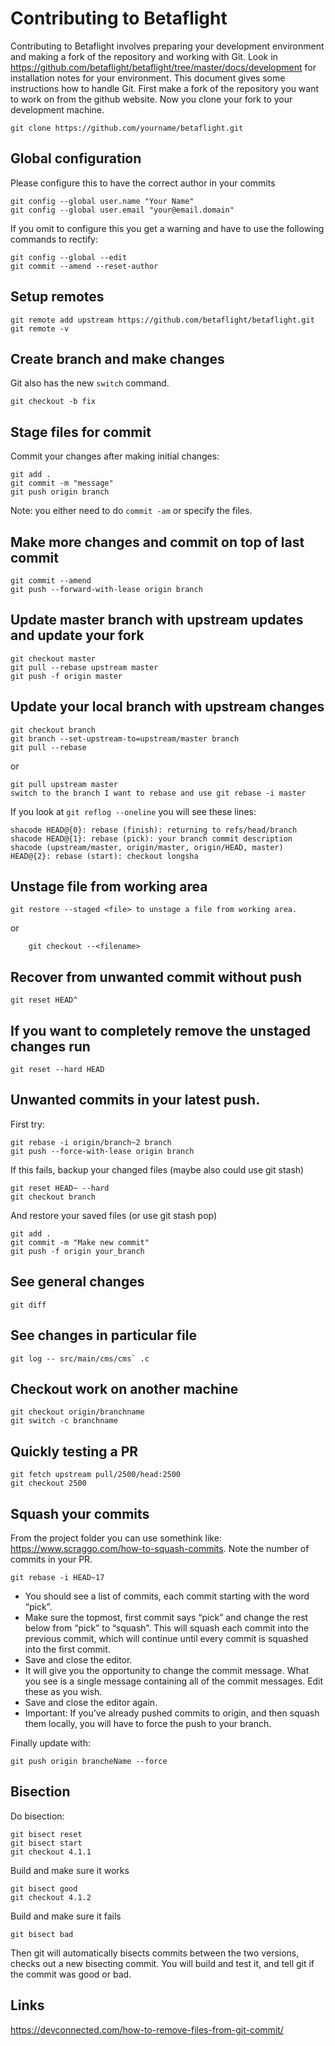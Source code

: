 # Contributing to Betaflight

Contributing to Betaflight involves preparing your development environment and making a fork of the repository and working with Git.
Look in https://github.com/betaflight/betaflight/tree/master/docs/development for installation notes for your environment.
This document gives some instructions how to handle Git. First make a fork of the repository you want to work on from the github website.
Now you clone your fork to your development machine.

    git clone https://github.com/yourname/betaflight.git

## Global configuration

Please configure this to have the correct author in your commits

    git config --global user.name "Your Name"
    git config --global user.email "your@email.domain"

If you omit to configure this you get a warning and have to use the following commands to rectify:

    git config --global --edit
    git commit --amend --reset-author

## Setup remotes

    git remote add upstream https://github.com/betaflight/betaflight.git
    git remote -v

## Create branch and make changes

Git also has the new `switch` command.

    git checkout -b fix

## Stage files for commit

Commit your changes after making initial changes:

    git add .
    git commit -m "message"
    git push origin branch

Note: you either need to do `commit -am` or specify the files.

## Make more changes and commit on top of last commit

	git commit --amend
	git push --forward-with-lease origin branch

## Update master branch with upstream updates and update your fork

    git checkout master
    git pull --rebase upstream master
    git push -f origin master

## Update your local branch with upstream changes 

    git checkout branch
    git branch --set-upstream-to=upstream/master branch
    git pull --rebase

or

    git pull upstream master
    switch to the branch I want to rebase and use git rebase -i master

If you look at `git reflog --oneline` you will see these lines:

    shacode HEAD@{0}: rebase (finish): returning to refs/head/branch
    shacode HEAD@{1}: rebase (pick): your branch commit description
    shacode (upstream/master, origin/master, origin/HEAD, master) HEAD@{2}: rebase (start): checkout longsha

## Unstage file from working area

	git restore --staged <file> to unstage a file from working area.

or

        git checkout --<filename>

## Recover from unwanted commit without push

    git reset HEAD^

## If you want to completely remove the unstaged changes run

    git reset --hard HEAD

## Unwanted commits in your latest push.

First try:

    git rebase -i origin/branch~2 branch
    git push --force-with-lease origin branch

If this fails, backup your changed files (maybe also could use git stash)

    git reset HEAD~ --hard
    git checkout branch

And restore your saved files (or use git stash pop)

    git add .
    git commit -m "Make new commit"
    git push -f origin your_branch

## See general changes

    git diff

## See changes in particular file

    git log -- src/main/cms/cms` .c

## Checkout work on another machine

    git checkout origin/branchname
    git switch -c branchname

## Quickly testing a PR

    git fetch upstream pull/2500/head:2500
    git checkout 2500

## Squash your commits

From the project folder you can use somethink like: https://www.scraggo.com/how-to-squash-commits.
Note the number of commits in your PR.

    git rebase -i HEAD~17

- You should see a list of commits, each commit starting with the word “pick”.
- Make sure the topmost, first commit says “pick” and change the rest below from “pick” to “squash”. This will squash each commit into the previous commit, which will continue until every commit is squashed into the first commit.
- Save and close the editor.
- It will give you the opportunity to change the commit message. What you see is a single message containing all of the commit messages. Edit these as you wish.
- Save and close the editor again.
- Important: If you’ve already pushed commits to origin, and then squash them locally, you will have to force the push to your branch.

Finally update with:

    git push origin brancheName --force

## Bisection

Do bisection:

    git bisect reset
    git bisect start
    git checkout 4.1.1

Build and make sure it works

    git bisect good
    git checkout 4.1.2

Build and make sure it fails

    git bisect bad

Then git will automatically bisects commits between the two versions, checks out a new bisecting commit.
You will build and test it, and tell git if the commit was good or bad.

## Links

https://devconnected.com/how-to-remove-files-from-git-commit/
